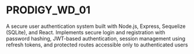 # PRODIGY_WD_01
A secure user authentication system built with Node.js, Express, Sequelize (SQLite), and React. Implements secure login and registration with password hashing, JWT-based authentication, session management using refresh tokens, and protected routes accessible only to authenticated users
